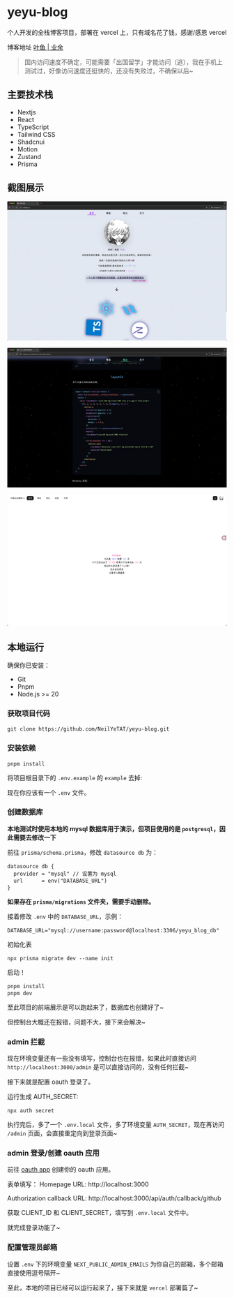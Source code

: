 # yeyu-blog

个人开发的全栈博客项目，部署在 vercel 上，只有域名花了钱，感谢/感恩 vercel

博客地址 [叶鱼 | 业余](https://www.useyeyu.cc)

> 国内访问速度不确定，可能需要「出国留学」才能访问（逃），我在手机上测试过，好像访问速度还挺快的，还没有失败过，不确保以后~

## 主要技术栈

- Nextjs
- React
- TypeScript
- Tailwind CSS
- Shadcnui
- Motion
- Zustand
- Prisma

## 截图展示

![light-mode-home-preview](.github/assets/light-home.png)

![dark-mode-note-preview](.github/assets/dark-note.png)

![light-mode-admin-preview](.github/assets/light-admin.png)

## 本地运行

确保你已安装：

- Git
- Pnpm
- Node.js >= 20

### 获取项目代码

```shell
git clone https://github.com/NeilYeTAT/yeyu-blog.git
```

### 安装依赖

```shell
pnpm install
```
将项目根目录下的 `.env.example` 的 `example` 去掉:

现在你应该有一个 `.env` 文件。

### 创建数据库

**本地测试时使用本地的 mysql 数据库用于演示，但项目使用的是 `postgresql`，因此需要去修改一下**

前往 `prisma/schema.prisma`，修改 `datasource db` 为：

```prisma
datasource db {
  provider = "mysql" // 设置为 mysql
  url      = env("DATABASE_URL")
}
```

**如果存在 `prisma/migrations` 文件夹，需要手动删除。**

接着修改 `.env` 中的 `DATABASE_URL`，示例：

```shell
DATABASE_URL="mysql://username:password@localhost:3306/yeyu_blog_db"
```

初始化表
```shell
npx prisma migrate dev --name init
```

启动！
```shell
pnpm install
pnpm dev
```

至此项目的前端展示是可以跑起来了，数据库也创建好了~

但控制台大概还在报错，问题不大，接下来会解决~

### admin 拦截

现在环境变量还有一些没有填写，控制台也在报错，如果此时直接访问 `http://localhost:3000/admin` 是可以直接访问的，没有任何拦截~

接下来就是配置 oauth 登录了。

运行生成 AUTH_SECRET:

```shell
npx auth secret
```

执行完后，多了一个 `.env.local` 文件，多了环境变量 `AUTH_SECRET`，现在再访问 `/admin` 页面，会直接重定向到登录页面~

### admin 登录/创建 oauth 应用

前往 [oauth app](https://github.com/settings/applications/new) 创建你的 oauth 应用。

表单填写：
Homepage URL: http://localhost:3000

Authorization callback URL: http://localhost:3000/api/auth/callback/github

获取 CLIENT_ID 和 CLIENT_SECRET，填写到 `.env.local` 文件中。

就完成登录功能了~

### 配置管理员邮箱

设置 `.env` 下的环境变量 `NEXT_PUBLIC_ADMIN_EMAILS` 为你自己的邮箱，多个邮箱直接使用逗号隔开~

至此，本地的项目已经可以运行起来了，接下来就是 `vercel` 部署篇了~
